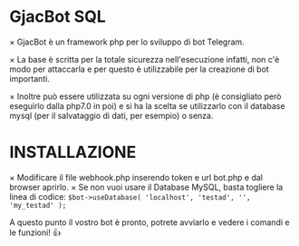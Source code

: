 # GjacBot SQL

× GjacBot è un framework php per lo sviluppo di bot Telegram.

× La base è scritta per la totale sicurezza nell'esecuzione infatti, non c'è modo per attaccarla e per questo è utilizzabile per la creazione di bot importanti.

× Inoltre può essere utilizzata su ogni versione di php (è consigliato però eseguirlo dalla php7.0 in poi) e si ha la scelta se utilizzarlo con il database mysql (per il salvataggio di dati, per esempio) o senza.

# INSTALLAZIONE

× Modificare il file webhook.php inserendo token e url bot.php e dal browser aprirlo.
× Se non vuoi usare il Database MySQL, basta togliere la linea di codice:
`$bot->useDatabase(
'localhost',
'testad',
'',
'my_testad'
);`

A questo punto il vostro bot è pronto, potrete avviarlo e vedere i comandi e le funzioni! 👍 

